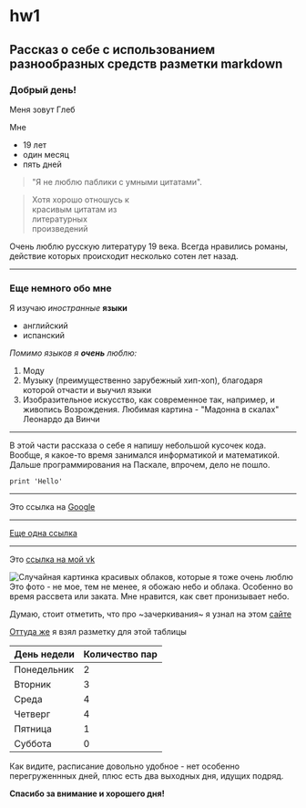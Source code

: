 # hw1
## Рассказ о себе с использованием разнообразных средств разметки markdown
### Добрый день!

Меня зовут Глеб 

Мне   
* 19 лет
* один месяц
* пять дней
> "Я не люблю паблики с умными цитатами".

> Хотя хорошо отношусь к   
красивым цитатам из  
литературных  
произведений   

  Очень люблю русскую литературу 19 века. Всегда нравились романы, действие которых происходит несколько сотен лет назад.
* * *
### Еще немного обо мне

Я изучаю *иностранные* **языки**

+ английский
+ испанский 

*Помимо языков я **очень** люблю:*

1. Моду  
2. Музыку (преимущественно зарубежный хип-хоп), благодаря которой отчасти и выучил языки   
3. Изобразительное искусство, как современное так, например, и живопись Возрождения. Любимая картина - "Мадонна в скалах" Леонардо да Винчи
-------------
    
В этой части рассказа о себе я напишу небольшой кусочек кода. Вообще, я какое-то время занимался информатикой и математикой. Дальше программирования на Паскале, впрочем, дело не пошло.

    print 'Hello'
    
   
   
************
Это ссылка на [Google] 

[Google]: http://google.com

-----------

[Еще одна ссылка][2]

[2]: http://yandex.ru "Яндекс"

************

Это [ссылка на мой vk](http://vk.com/glebshumakov "VK")

![Случайная картинка красивых облаков, которые я тоже очень люблю](http://www.weatherwizkids.com/wp-content/uploads/2015/02/fractus-clouds.jpg )  Это фото - не мое, тем не менее, я обожаю небо и облака. Особенно во время рассвета или заката. Мне нравится, как свет пронизывает небо.


Думаю, стоит отметить, что про ~зачеркивания~ я узнал на этом [сайте]

[сайте]: http://paulradzkov.com/2014/markdown_cheatsheet/

[Оттуда же] я взял разметку для этой таблицы

[Оттуда же]: http://paulradzkov.com/2014/markdown_cheatsheet/

| День недели | Количество пар|
| ------------- | ------------- |
| Понедельник |    2|
| Вторник     |    3|
| Среда       |    4|
| Четверг     |    4|
| Пятница     |    1|
| Суббота     |    0|

Как видите, расписание довольно удобное - нет особенно перегруженнных дней, плюс есть два выходных дня, идущих подряд.

**Спасибо за внимание и хорошего дня!**
